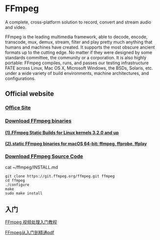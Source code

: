 # FFmpeg

A complete, cross-platform solution to record, convert and stream audio and video.

FFmpeg is the leading multimedia framework, able to decode, encode, transcode, mux, demux, stream, filter and play pretty much anything that humans and machines have created. It supports the most obscure ancient formats up to the cutting edge. No matter if they were designed by some standards committee, the community or a corporation. It is also highly portable: FFmpeg compiles, runs, and passes our testing infrastructure FATE across Linux, Mac OS X, Microsoft Windows, the BSDs, Solaris, etc. under a wide variety of build environments, machine architectures, and configurations.

## Official website

### [Office Site](https://www.ffmpeg.org)

### [Download FFmpeg binaries](https://www.ffmpeg.org/download.html)

#### [(1).FFmpeg Static Builds for Linux kernels 3.2.0 and up](https://johnvansickle.com/ffmpeg/)

#### [(2).static FFmpeg binaries for macOS 64-bit: ffmpeg, ffprobe, ffplay](https://evermeet.cx/ffmpeg/)


### [Download FFmpeg Source Code](https://www.ffmpeg.org/download.html#get-sources)

  cat ~/ffmpeg/INSTALL.md
  
    git clone https://git.ffmpeg.org/ffmpeg.git ffmpeg
    cd ffmpeg
    ./configure
    make
    sudo make install


## 入门

[FFmpeg 视频处理入门教程](https://www.ruanyifeng.com/blog/2020/01/ffmpeg.html)

[FFmpeg从入门到精通pdf](https://1lib.us/book/5370278/7fe44b)

